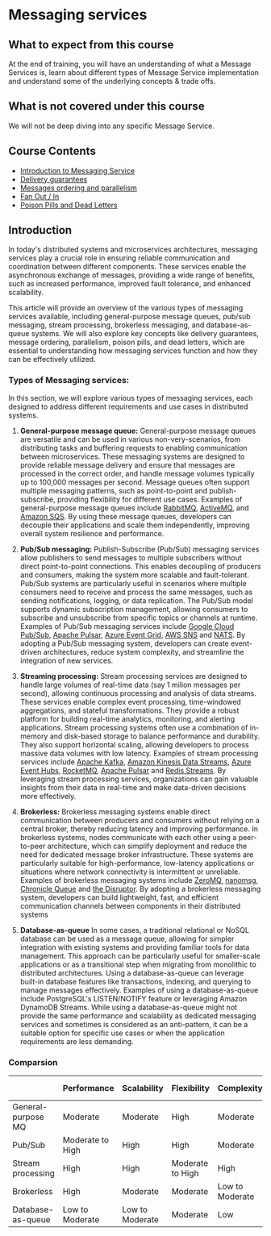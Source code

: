 # Messaging services


## What to expect from this course

At the end of training, you will have an understanding of what a Message Services is, learn about different types of Message Service implementation and understand some of the underlying concepts & trade offs.

## What is not covered under this course

We will not be deep diving into any specific Message Service. 


## Course Contents

*   [Introduction to Messaging Service](https://linkedin.github.io/school-of-sre/level101/messagequeue/intro/#introduction)
*   [Delivery guarantees](https://linkedin.github.io/school-of-sre/level101/messagequeue/key_concepts/#delivery-guarantees)
*   [Messages ordering and parallelism](https://linkedin.github.io/school-of-sre/level101/messagequeue/key_concepts/#messages-ordering-and-parallelism)
*   [Fan Out / In](https://linkedin.github.io/school-of-sre/level101/messagequeue/key_concepts/#fan-out--in)
*   [Poison Pills and Dead Letters](https://linkedin.github.io/school-of-sre/level101/messagequeue/key_concepts/#poison-pills-and-dead-letters)

## Introduction

In today's distributed systems and microservices architectures, messaging services play a crucial role in ensuring reliable communication and coordination between different components. These services enable the asynchronous exchange of messages, providing a wide range of benefits, such as increased performance, improved fault tolerance, and enhanced scalability.

This article will provide an overview of the various types of messaging services available, including general-purpose message queues, pub/sub messaging, stream processing, brokerless messaging, and database-as-queue systems. We will also explore key concepts like delivery guarantees, message ordering, parallelism, poison pills, and dead letters, which are essential to understanding how messaging services function and how they can be effectively utilized.


### Types of Messaging services:

In this section, we will explore various types of messaging services, each designed to address different requirements and use cases in distributed systems.

1. **General-purpose message queue:**  General-purpose message queues are versatile and can be used in various non-very-scenarios, from distributing tasks and buffering requests to enabling communication between microservices. These messaging systems are designed to provide reliable message delivery and ensure that messages are processed in the correct order, and handle message volumes typically up to 100,000 messages per second. Message queues often support multiple messaging patterns, such as point-to-point and publish-subscribe, providing flexibility for different use cases. Examples of general-purpose message queues include [RabbitMQ](https://www.rabbitmq.com/), [ActiveMQ](https://activemq.apache.org/), and [Amazon SQS](https://aws.amazon.com/sqs/). By using these message queues, developers can decouple their applications and scale them independently, improving overall system resilience and performance.

2. **Pub/Sub messaging:**  Publish-Subscribe (Pub/Sub) messaging services allow publishers to send messages to multiple subscribers without direct point-to-point connections. This enables decoupling of producers and consumers, making the system more scalable and fault-tolerant. Pub/Sub systems are particularly useful in scenarios where multiple consumers need to receive and process the same messages, such as sending notifications, logging, or data replication. The Pub/Sub model supports dynamic subscription management, allowing consumers to subscribe and unsubscribe from specific topics or channels at runtime. Examples of Pub/Sub messaging services include [Google Cloud Pub/Sub](https://cloud.google.com/pubsub), [Apache Pulsar](https://pulsar.apache.org/), [Azure Event Grid](https://azure.microsoft.com/en-us/products/event-grid), [AWS SNS](https://aws.amazon.com/sns/) and [NATS](https://nats.io/). By adopting a Pub/Sub messaging system, developers can create event-driven architectures, reduce system complexity, and streamline the integration of new services.

3. **Streaming processing:**  Stream processing services are designed to handle large volumes of real-time data (say 1 milion messages per second), allowing continuous processing and analysis of data streams. These services enable complex event processing, time-windowed aggregations, and stateful transformations. They provide a robust platform for building real-time analytics, monitoring, and alerting applications. Stream processing systems often use a combination of in-memory and disk-based storage to balance performance and durability. They also support horizontal scaling, allowing developers to process massive data volumes with low latency. Examples of stream processing services include [Apache Kafka](https://kafka.apache.org/), [Amazon Kinesis Data Streams](https://aws.amazon.com/kinesis/data-streams/), [Azure Event Hubs](https://azure.microsoft.com/en-us/products/event-hubs), [RocketMQ](https://rocketmq.apache.org/), [Apache Pulsar](https://pulsar.apache.org/) and [Redis Streams](https://redis.io/docs/data-types/streams/). By leveraging stream processing services, organizations can gain valuable insights from their data in real-time and make data-driven decisions more effectively.

4. **Brokerless:**  Brokerless messaging systems enable direct communication between producers and consumers without relying on a central broker, thereby reducing latency and improving performance. In brokerless systems, nodes communicate with each other using a peer-to-peer architecture, which can simplify deployment and reduce the need for dedicated message broker infrastructure. These systems are particularly suitable for high-performance, low-latency applications or situations where network connectivity is intermittent or unreliable. Examples of brokerless messaging systems include [ZeroMQ](https://zeromq.org/), [nanomsg](https://nanomsg.org/), [Chronicle Queue](https://github.com/OpenHFT/Chronicle-Queue) and [the Disruptor](https://lmax-exchange.github.io/disruptor/). By adopting a brokerless messaging system, developers can build lightweight, fast, and efficient communication channels between components in their distributed systems

5. **Database-as-queue**  In some cases, a traditional relational or NoSQL database can be used as a message queue, allowing for simpler integration with existing systems and providing familiar tools for data management. This approach can be particularly useful for smaller-scale applications or as a transitional step when migrating from monolithic to distributed architectures. Using a database-as-queue can leverage built-in database features like transactions, indexing, and querying to manage messages effectively. Examples of using a database-as-queue include PostgreSQL's LISTEN/NOTIFY feature or leveraging Amazon DynamoDB Streams. While using a database-as-queue might not provide the same performance and scalability as dedicated messaging services and sometimes is considered as an anti-pattern, it can be a suitable option for specific use cases or when the application requirements are less demanding.

### Comparsion

|                        | Performance        | Scalability        | Flexibility          | Complexity          | Functionality        | Ease of Use          |
|------------------------|--------------------|--------------------|----------------------|---------------------|----------------------|----------------------|
| General-purpose MQ     | Moderate           | Moderate           | High                 | Moderate            | High                 | Moderate             |
| Pub/Sub                | Moderate to High   | High               | High                 | Moderate            | Moderate to High     | Moderate to High     |
| Stream processing      | High               | High               | Moderate to High     | High                | High                 | Moderate             |
| Brokerless             | High               | Moderate           | Moderate             | Low to Moderate     | Moderate             | High                 |
| Database-as-queue      | Low to Moderate    | Low to Moderate    | Moderate             | Low                 | Low to Moderate      | High                 |



